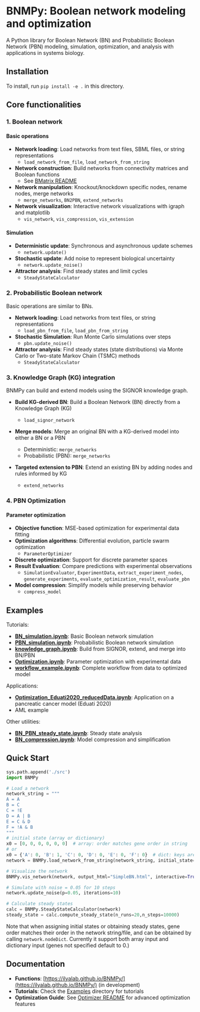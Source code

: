 # BNMPy: Boolean network modeling and optimization

A Python library for Boolean Network (BN) and Probabilistic Boolean Network (PBN) modeling, simulation, optimization, and analysis with applications in systems biology.

## Installation

To install, run `pip install -e .` in this directory.

## Core functionalities

### 1. Boolean network

#### Basic operations

- **Network loading**: Load networks from text files, SBML files, or string representations
  - `load_network_from_file`, `load_network_from_string`
- **Network construction**: Build networks from connectivity matrices and Boolean functions
  - See [BMatrix README](./src/BMatrix_README.md)
- **Network manipulation**: Knockout/knockdown specific nodes, rename nodes, merge networks
  - `merge_networks`, `BN2PBN`, `extend_networks`
- **Network visualization**: Interactive network visualizations with igraph and matplotlib
  - `vis_network`, `vis_compression`, `vis_extension`

#### Simulation

- **Deterministic update**: Synchronous and asynchronous update schemes
  - `network.update()`
- **Stochastic update**: Add noise to represent biological uncertainty
  - `network.update_noise()`
- **Attractor analysis**: Find steady states and limit cycles
  - `SteadyStateCalculator`

### 2. Probabilistic Boolean network

Basic operations are similar to BNs.

- **Network loading**: Load networks from text files, or string representations
  - `load_pbn_from_file`, `load_pbn_from_string`
- **Stochastic Simulation**: Run Monte Carlo simulations over steps
  - `pbn.update_noise()`
- **Attractor analysis**: Find steady states (state distributions) via Monte Carlo or Two-state Markov Chain (TSMC) methods
  - `SteadyStateCalculator`

### 3. Knowledge Graph (KG) integration

BNMPy can build and extend models using the SIGNOR knowledge graph.

* **Build KG-derived BN**: Build a Boolean Network (BN) directly from a Knowledge Graph (KG)

  * `load_signor_network`
* **Merge models**: Merge an original BN with a KG-derived model into either a BN or a PBN

  * Deterministic: `merge_networks`
  * Probabilistic (PBN): `merge_networks`
* **Targeted extension to PBN**: Extend an existing BN by adding nodes and rules informed by KG

  * `extend_networks`

### 4. PBN Optimization

#### Parameter optimization

- **Objective function**: MSE-based optimization for experimental data fitting
- **Optimization algorithms**: Differential evolution, particle swarm optimization
  - `ParameterOptimizer`
- **Discrete optimization**: Support for discrete parameter spaces
- **Result Evaluation**: Compare predictions with experimental observations
  - `SimulationEvaluator`, `ExperimentData`, `extract_experiment_nodes`, `generate_experiments`, `evaluate_optimization_result`, `evaluate_pbn`
- **Model compression**: Simplify models while preserving behavior
  - `compress_model`

## Examples

Tutorials:

- **[BN_simulation.ipynb](./Examples/BN_simulation.ipynb)**: Basic Boolean network simulation
- **[PBN_simulation.ipynb](./Examples/PBN_simulation.ipynb)**: Probabilistic Boolean network simulation
- **[knowledge_graph.ipynb](./Examples/knowledge_graph.ipynb)**: Build from SIGNOR, extend, and merge into BN/PBN
- **[Optimization.ipynb](./Examples/Optimization.ipynb)**: Parameter optimization with experimental data
- **[workflow_example.ipynb](./Examples/workflow_example.ipynb)**: Complete workflow from data to optimized model

Applications:

* **[Optimization_Eduati2020_reducedData.ipynb](./pancreatic_cancer_simulation/Optimization_Eduati2020_reducedData.ipynb)**: Application on a pancreatic cancer model (Eduati 2020)
* AML example

Other utilities:

- **[BN_PBN_steady_state.ipynb](./Examples/BN_PBN_steady_state.ipynb)**: Steady state analysis
- **[BN_compression.ipynb](./Examples/BN_compression.ipynb)**: Model compression and simplification

## Quick Start

```python
sys.path.append('./src')
import BNMPy

# Load a network
network_string = """
A = A
B = C
C = !E
D = A | B
E = C & D
F = !A & B
"""
# initial state (array or dictionary)
x0 = [0, 0, 0, 0, 0, 0]  # array: order matches gene order in string
# or
x0 = {'A': 0, 'B': 1, 'C': 0, 'D': 0, 'E': 0, 'F': 0}  # dict: keys are gene names
network = BNMPy.load_network_from_string(network_string, initial_state=x0)

# Visualize the network
BNMPy.vis_network(network, output_html="SimpleBN.html", interactive=True)

# Simulate with noise = 0.05 for 10 steps
network.update_noise(p=0.05, iterations=10)

# Calculate steady states
calc = BNMPy.SteadyStateCalculator(network)
steady_state = calc.compute_steady_state(n_runs=20,n_steps=10000)

```

Note that when assigning initial states or obtaining steady states, gene order matches their order in the network string/file, and can be obtained by calling `network.nodeDict`. Currently it support both array input and dictionary input (genes not specified default to 0.)

## Documentation

- **Functions**: [https://ilyalab.github.io/BNMPy/](https://ilyalab.github.io/BNMPy/) (in development)
- **Tutorials**: Check the [Examples](./Examples/) directory for tutorials
- **Optimization Guide**: See [Optimizer README](./src/Optimizer_README.md) for advanced optimization features
